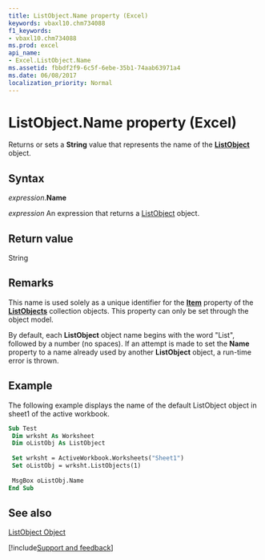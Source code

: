 ```yaml
---
title: ListObject.Name property (Excel)
keywords: vbaxl10.chm734088
f1_keywords:
- vbaxl10.chm734088
ms.prod: excel
api_name:
- Excel.ListObject.Name
ms.assetid: fbbdf2f9-6c5f-6ebe-35b1-74aab63971a4
ms.date: 06/08/2017
localization_priority: Normal
---
```



# ListObject.Name property (Excel)

Returns or sets a  **String** value that represents the name of the **[ListObject](Excel.ListObject.md)** object.


## Syntax

_expression_.**Name**

 _expression_ An expression that returns a [ListObject](Excel.ListObject.md) object.


## Return value

String


## Remarks

This name is used solely as a unique identifier for the  **[Item](Excel.ListObjects.Item.md)** property of the **[ListObjects](Excel.ListObjects.md)** collection objects. This property can only be set through the object model.

By default, each  **ListObject** object name begins with the word "List", followed by a number (no spaces). If an attempt is made to set the **Name** property to a name already used by another **ListObject** object, a run-time error is thrown.


## Example

The following example displays the name of the default ListObject object in sheet1 of the active workbook.


```vb
Sub Test 
 Dim wrksht As Worksheet 
 Dim oListObj As ListObject 
 
 Set wrksht = ActiveWorkbook.Worksheets("Sheet1") 
 Set oListObj = wrksht.ListObjects(1) 
 
 MsgBox oListObj.Name 
End Sub
```


## See also


[ListObject Object](Excel.ListObject.md)

[!include[Support and feedback](~/includes/feedback-boilerplate.md)]
